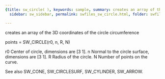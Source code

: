 ```yaml
---
{title: sw_circle( ), keywords: sample, summary: creates an array of the 3D coordinates of the circle circumference,
  sidebar: sw_sidebar, permalink: swfiles_sw_circle.html, folder: swfiles, mathjax: 'true'}

---
```

  creates an array of the 3D coordinates of the circle circumference
 
  points = SW_CIRCLE(r0, n, R, N) 
 
  r0    Center of circle, dimensions are [3 1].
  n     Normal to the circle surface, dimensions are [3 1].
  R     Radius of the circle.
  N     Number of points on the curve.
 
  See also SW_CONE, SW_CIRCLESURF, SW_CYLINDER, SW_ARROW.
 

